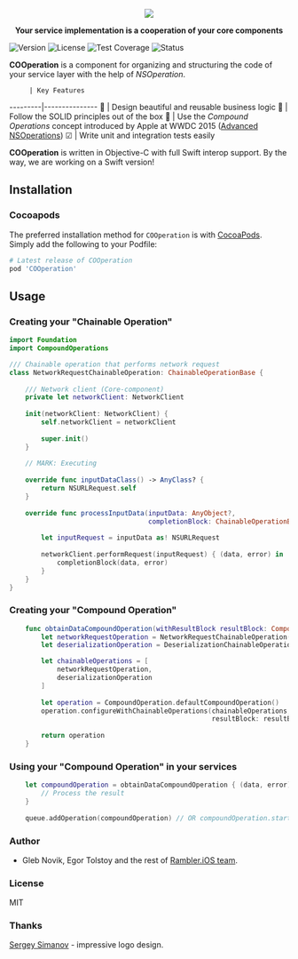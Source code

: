 <p align="center">
  <img src="https://habrastorage.org/files/3c5/4cd/4e1/3c54cd4e189e4c76b4cb2b39e7c126ec.gif"/>
</p>

<p align="center">
  <b>Your service implementation is a cooperation of your core components</b>
</p>

![Version](https://img.shields.io/badge/version-0.0.2-brightgreen.svg)
![License](https://img.shields.io/badge/license-MIT-blue.svg)
![Test Coverage](https://img.shields.io/badge/Test%20Coverage-55%25-orange.svg)
![Status](https://img.shields.io/badge/status-alpha-orange.svg)

**COOperation** is a component for organizing and structuring the code of your service layer with the help of *NSOperation*.

         | Key Features
---------|---------------
&#127984; | Design beautiful and reusable business logic
&#128591; | Follow the SOLID principles out of the box
&#127823; | Use the *Compound Operations* concept introduced by Apple at WWDC 2015 ([Advanced NSOperations](https://developer.apple.com/videos/play/wwdc2015/226/))
&#9745;   | Write unit and integration tests easily

**COOperation** is written in Objective-C with full Swift interop support. By the way, we are working on a Swift version!

## Installation

### Cocoapods

The preferred installation method for `COOperation` is with [CocoaPods](http://cocoapods.org). Simply add the following to your Podfile:

```ruby
# Latest release of COOperation
pod 'COOperation'
```

## Usage

### Creating your "Chainable Operation"

```swift
import Foundation
import CompoundOperations

/// Chainable operation that performs network request
class NetworkRequestChainableOperation: ChainableOperationBase {
    
    /// Network client (Core-component)
    private let networkClient: NetworkClient
    
    init(networkClient: NetworkClient) {
        self.networkClient = networkClient
        
        super.init()
    }
    
    // MARK: Executing
    
    override func inputDataClass() -> AnyClass? {
        return NSURLRequest.self
    }
    
    override func processInputData(inputData: AnyObject?,
                                   completionBlock: ChainableOperationBaseOutputDataBlock) {
        
        let inputRequest = inputData as! NSURLRequest
        
        networkClient.performRequest(inputRequest) { (data, error) in
            completionBlock(data, error)
        }
    }
}
```

### Creating your "Compound Operation"

```swift
    func obtainDataCompoundOperation(withResultBlock resultBlock: CompoundOperationResultBlock?) -> CompoundOperation {
        let networkRequestOperation = NetworkRequestChainableOperation(networkClient: NetworkClientImplementation())
        let deserializationOperation = DeserializationChainableOperation(deserializer: JSONDeserializer)

        let chainableOperations = [
            networkRequestOperation,
            deserializationOperation
        ]
        
        let operation = CompoundOperation.defaultCompoundOperation()
        operation.configureWithChainableOperations(chainableOperations,
                                                   resultBlock: resultBlock)
        
        return operation
    }
```

### Using your "Compound Operation" in your services

```swift
    let compoundOperation = obtainDataCompoundOperation { (data, error) in
        // Process the result
    }
    
    queue.addOperation(compoundOperation) // OR compoundOperation.start()
```

### Author

- Gleb Novik, Egor Tolstoy and the rest of [Rambler.iOS team](https://github.com/orgs/rambler-digital-solutions/teams/ios-team).

### License

MIT

### Thanks

[Sergey Simanov](https://dribbble.com/SlmacH) - impressive logo design.
